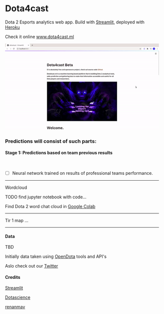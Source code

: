 # Dota4cast
Dota 2 Esports analytics web app. Build with [Streamlit](https://www.streamlit.io/), deployed with [Heroku](https://www.heroku.com/)

Check it online www.dota4cast.ml

![Alt Text](https://github.com/tarasevich-dmitry/Dota4cast/blob/master/images/demo.gif)


<h3> Predictions will consist of such parts: </h3>

  <summary><h4>Stage 1: Predictions based on team previous results </h4></summary>
 <br>
  
- [ ]  Neural network trained on results of professional teams performance. 
  
--- 
Wordcloud

TODO  find jupyter notebook with code...

Find Dota 2 word chat cloud in [Google Colab](https://colab.research.google.com/drive/11bQpWGrzySjMsiIRCwkUPVzZUvMbkkN1?usp=sharing)

---
Tir 1 map
...

---
<h4>Data</h4>

TBD

Initially data taken using [OpenDota](www.opendota.com) tools and API's

Aslo check out our [Twitter](twitter.com/dota4cast)


<h4>Credits</h4>

[Streamlit](https://github.com/streamlit/streamlit)

[Dotascience](https://github.com/dotascience/dotascience-hackathon)

[renanmav](https://www.kaggle.com/renanmav/dota-2-game-prediction)

